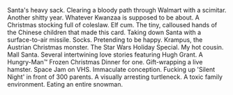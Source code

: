 Santa's heavy sack.
Clearing a bloody path through Walmart with a scimitar.
Another shitty year.
Whatever Kwanzaa is supposed to be about.
A Christmas stocking full of coleslaw.
Elf cum.
The tiny, calloused hands of the Chinese children that made this card.
Taking down Santa with a surface-to-air missile.
Socks.
Pretending to be happy.
Krampus, the Austrian Christmas monster.
The Star Wars Holiday Special.
My hot cousin.
Mall Santa.
Several intertwining love stories featuring Hugh Grant.
A Hungry-Man&trade; Frozen Christmas Dinner for one.
Gift-wrapping a live hamster.
Space Jam on VHS.
Immaculate conception.
Fucking up 'Silent Night' in front of 300 parents.
A visually arresting turtleneck.
A toxic family environment.
Eating an entire snowman.